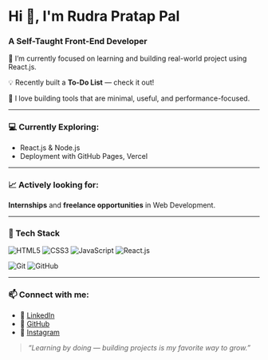 # Hi 👋, I'm Rudra Pratap Pal 

### A Self-Taught Front-End Developer

🚀 I’m currently focused on learning and building real-world project using React.js.

💡 Recently built a **To-Do List** — check it out!

🎯 I love building tools that are minimal, useful, and performance-focused.

---

### 💻 Currently Exploring:
- React.js & Node.js  
- Deployment with GitHub Pages, Vercel  

---

### 📈 Actively looking for:
**Internships** and **freelance opportunities** in Web Development.

---

### 🧰 Tech Stack
![HTML5](https://img.shields.io/badge/-HTML5-E34F26?style=flat&logo=html5&logoColor=white)
![CSS3](https://img.shields.io/badge/-CSS3-1572B6?style=flat&logo=css3)
![JavaScript](https://img.shields.io/badge/-JavaScript-F7DF1E?style=flat&logo=javascript&logoColor=black)
![React.js](https://img.shields.io/badge/-React.js-339933?style=flat&logo=react.js&logoColor=white)

![Git](https://img.shields.io/badge/-Git-F05032?style=flat&logo=git&logoColor=white)
![GitHub](https://img.shields.io/badge/-GitHub-181717?style=flat&logo=github)

---

### 📫 Connect with me:
- 🔗 [LinkedIn](https://linkedin.com/in/uniquerudra)
- 🐙 [GitHub](https://github.com/Uniquerudra)
- 📸 [Instagram](https://www.instagram.com/unique_rudra/)


> _“Learning by doing — building projects is my favorite way to grow.”_
